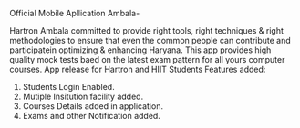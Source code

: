 Official Mobile Apllication Ambala-

Hartron Ambala committed to provide right tools, right techniques & right methodologies to ensure that even the common people can contribute and participatein optimizing & enhancing Haryana.
This app provides high quality mock tests baed on the latest exam pattern for all yours computer courses.
App release for Hartron and HIIT Students 
Features added:
1. Students Login Enabled.
2. Mutiple Insitution facility added.
3. Courses Details added in application.
4. Exams and other Notification added.
